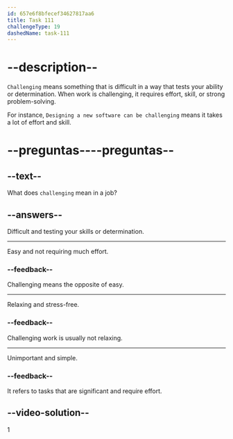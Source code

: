 ```yaml
---
id: 657e6f8bfecef34627817aa6
title: Task 111
challengeType: 19
dashedName: task-111
---
```


# --description--

`Challenging` means something that is difficult in a way that tests your ability or determination. When work is challenging, it requires effort, skill, or strong problem-solving.

For instance, `Designing a new software can be challenging` means it takes a lot of effort and skill.


# --preguntas----preguntas--

## --text--

What does `challenging` mean in a job?

## --answers--

Difficult and testing your skills or determination.

---

Easy and not requiring much effort.

### --feedback--

Challenging means the opposite of easy.

---

Relaxing and stress-free.

### --feedback--

Challenging work is usually not relaxing.

---

Unimportant and simple.

### --feedback--

It refers to tasks that are significant and require effort.

## --video-solution--

1
